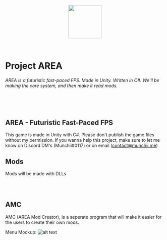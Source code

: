 <p align = 'center'>
  <img src = 'https://github.com/Dmunch04/fast-paced-fps--Area-/blob/master/Ressouces/AREA%20Logo.png?raw=true' style = 'width: 105px; height: 51,5x;'>
</p>

<br>

# Project AREA

###### AREA is a futuristic fast-paced FPS. Made in Unity. Written in C#. We'll be making the core system, and then make it read mods.

<br><br>

## AREA - Futuristic Fast-Paced FPS
This game is made in Unity with C#. Please don't publish the game files without my permission. If you wanna help this project, make sure to let me know on Discord DM's (Munchii#0117) or on email (contact@munchii.me)

## Mods
Mods will be made with DLLs

<br><br>

## AMC
AMC (AREA Mod Creator), is a seperate program that will make it easier for the users to create their own mods.

Menu Mockup:
![alt text](https://github.com/Dmunch04/fast-paced-fps--Area-/blob/master/Design/Mockups/Menu%20Design.png?raw=true)
